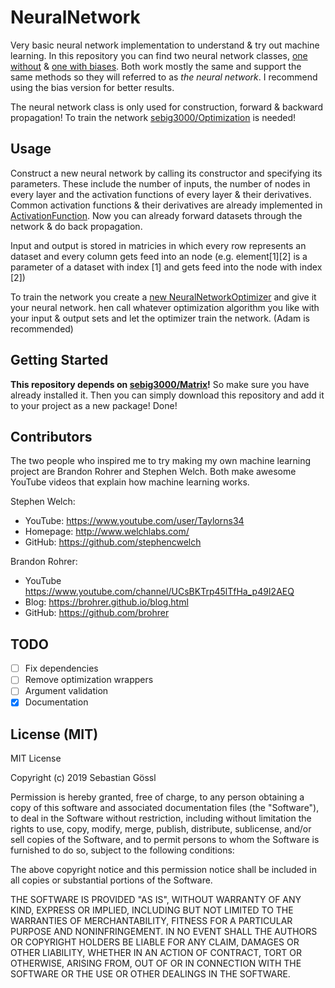 # NeuralNetwork

Very basic neural network implementation to understand & try out machine
learning.
In this repository you can find two neural network classes,
[one without](NeuralNetwork.java) &
[one with biases](NeuralNetworkWithBias.java). Both work mostly the same and
support the same methods so they will referred to as *the neural network*.
I recommend using the bias version for better results.

The neural network class is only used for construction, forward & backward
propagation! To train the network
[sebig3000/Optimization](https://github.com/sebig3000/Optimization) is needed!

## Usage

Construct a new neural network by calling its constructor and specifying its
parameters. These include the number of inputs, the number of nodes in every
layer and the activation functions of every layer & their derivatives.
Common activation functions & their derivatives are already implemented in
[ActivationFunction](ActivationFunction.java).
Now you can already forward datasets through the network & do back propagation.

Input and output is stored in matricies in which every row represents an
dataset and every column gets feed into an node (e.g. element[1][2] is a
parameter of a dataset with index [1] and gets feed into the node with
index [2])

To train the network you create a
[new NeuralNetworkOptimizer](NeuralNetworkOptimizer.java) and give it your
neural network. hen call whatever optimization algorithm you like with your
input & output sets and let the optimizer train the network.
(Adam is recommended)

## Getting Started

**This repository depends on
[sebig3000/Matrix](https://github.com/sebig3000/Matrix)!**
So make sure you have already installed it.
Then you can simply download this repository and add it to your project as a
new package! Done!

## Contributors

The two people who inspired me to try making my own machine learning project
are Brandon Rohrer and Stephen Welch.
Both make awesome YouTube videos that explain how machine learning works.

Stephen Welch:
- YouTube: https://www.youtube.com/user/Taylorns34
- Homepage: http://www.welchlabs.com/
- GitHub: https://github.com/stephencwelch

Brandon Rohrer:
- YouTube https://www.youtube.com/channel/UCsBKTrp45lTfHa_p49I2AEQ
- Blog: https://brohrer.github.io/blog.html
- GitHub: https://github.com/brohrer

## TODO

 - [ ] Fix dependencies
 - [ ] Remove optimization wrappers
 - [ ] Argument validation
 - [x] Documentation

## License (MIT)

MIT License

Copyright (c) 2019 Sebastian Gössl

Permission is hereby granted, free of charge, to any person obtaining a copy
of this software and associated documentation files (the "Software"), to deal
in the Software without restriction, including without limitation the rights
to use, copy, modify, merge, publish, distribute, sublicense, and/or sell
copies of the Software, and to permit persons to whom the Software is
furnished to do so, subject to the following conditions:

The above copyright notice and this permission notice shall be included in all
copies or substantial portions of the Software.

THE SOFTWARE IS PROVIDED "AS IS", WITHOUT WARRANTY OF ANY KIND, EXPRESS OR
IMPLIED, INCLUDING BUT NOT LIMITED TO THE WARRANTIES OF MERCHANTABILITY,
FITNESS FOR A PARTICULAR PURPOSE AND NONINFRINGEMENT. IN NO EVENT SHALL THE
AUTHORS OR COPYRIGHT HOLDERS BE LIABLE FOR ANY CLAIM, DAMAGES OR OTHER
LIABILITY, WHETHER IN AN ACTION OF CONTRACT, TORT OR OTHERWISE, ARISING FROM,
OUT OF OR IN CONNECTION WITH THE SOFTWARE OR THE USE OR OTHER DEALINGS IN THE
SOFTWARE.
